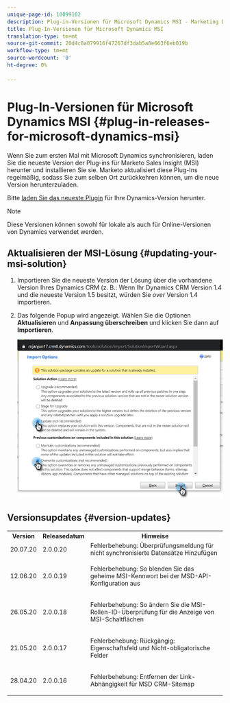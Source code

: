 ```yaml
---
unique-page-id: 10099102
description: Plug-in-Versionen für Microsoft Dynamics MSI - Marketing Docs - Produktdokumentation
title: Plug-In-Versionen für Microsoft Dynamics MSI
translation-type: tm+mt
source-git-commit: 20d4c8a079916f47267df3dab5a8e663f6eb019b
workflow-type: tm+mt
source-wordcount: '0'
ht-degree: 0%

---
```



# Plug-In-Versionen für Microsoft Dynamics MSI {#plug-in-releases-for-microsoft-dynamics-msi}

Wenn Sie zum ersten Mal mit Microsoft Dynamics synchronisieren, laden Sie die neueste Version der Plug-ins für Marketo Sales Insight (MSI) herunter und installieren Sie sie. Marketo aktualisiert diese Plug-Ins regelmäßig, sodass Sie zum selben Ort zurückkehren können, um die neue Version herunterzuladen.

Bitte [laden Sie das neueste Plugin](/help/marketo/product-docs/marketo-sales-insight/msi-for-microsoft-dynamics/installing/download-the-marketo-sales-insight-solution-for-microsoft-dynamics.md) für Ihre Dynamics-Version herunter.

>[!NOTE]
>
>Diese Versionen können sowohl für lokale als auch für Online-Versionen von Dynamics verwendet werden.

## Aktualisieren der MSI-Lösung {#updating-your-msi-solution}

1. Importieren Sie die neueste Version der Lösung über die vorhandene Version Ihres Dynamics CRM (z. B.: Wenn Ihr Dynamics CRM Version 1.4 und die neueste Version 1.5 besitzt, würden Sie _over_ Version 1.4 importieren.
1. Das folgende Popup wird angezeigt. Wählen Sie die Optionen **Aktualisieren** und **Anpassung überschreiben** und klicken Sie dann auf **Importieren**.

   ![](assets/one.png)

## Versionsupdates {#version-updates}

<table> 
 <colgroup> 
  <col> 
  <col> 
  <col> 
 </colgroup> 
 <tbody> 
  <tr> 
   <th colspan="1">Version</th> 
   <th colspan="1">Releasedatum</th> 
   <th colspan="1">Hinweise</th> 
  </tr> 
  <tr> 
   <td colspan="1">20.07.20</td> 
   <td colspan="1">2.0.0.20</td> 
   <td colspan="1">Fehlerbehebung: Überprüfungsmeldung für nicht synchronisierte Datensätze Hinzufügen</td> 
  </tr> 
  <tr> 
   <td colspan="1">12.06.20</td> 
   <td colspan="1">2.0.0.19</td> 
   <td colspan="1"><p>Fehlerbehebung: So blenden Sie das geheime MSI-Kennwort bei der MSD-API-Konfiguration aus</p></td> 
  </tr> 
  <tr> 
   <td colspan="1">26.05.20</td> 
   <td colspan="1">2.0.0.18</td> 
   <td colspan="1"><p>Fehlerbehebung: So ändern Sie die MSI-Rollen-ID-Überprüfung für die Anzeige von MSI-Schaltflächen</p></td> 
  </tr> 
  <tr> 
   <td colspan="1">21.05.20</td> 
   <td colspan="1">2.0.0.17</td> 
   <td colspan="1"><p>Fehlerbehebung: Rückgängig: Eigenschaftsfeld und Nicht-obligatorische Felder</p></td> 
  </tr> 
  <tr> 
   <td colspan="1">28.04.20</td> 
   <td colspan="1">2.0.0.16</td> 
   <td colspan="1"><p>Fehlerbehebung: Entfernen der Link-Abhängigkeit für MSD CRM-Sitemap</p></td> 
  </tr> 
 </tbody> 
</table>
